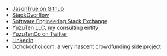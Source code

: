 * [JasonTrue on Github](https://github.com/JasonTrue)
* [StackOverflow](https://stackoverflow.com/users/13433/jasontrue)
* [Software Engineering Stack Exchange](https://softwareengineering.stackexchange.com/users/7080/jasontrue)
* [YuzuTen LLC](https://www.yuzuten.com/), my consulting entity
* [YuzuTenCo on Twitter](https://twitter.com/YuzuTenCo)
* [LinkedIn](https://www.linkedin.com/in/jasontruesdell/)
* [Ochokochoi.com](https://www.ochokochoi.com/), a very nascent crowdfunding side project
